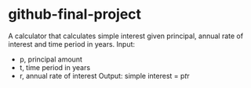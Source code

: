 # github-final-project
A calculator that calculates simple interest given principal, annual rate of interest and time period in years.
Input:
* p, principal amount
* t, time period in years
* r, annual rate of interest
Output:
simple interest = p*t*r
